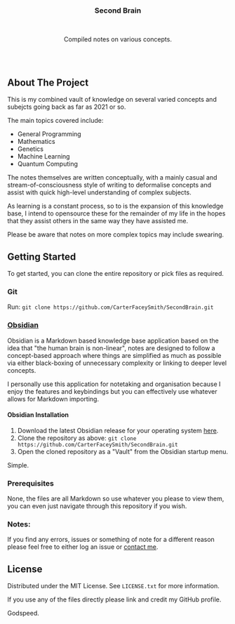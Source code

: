 <h3 align="center">Second Brain</h3>
<br>
<p align="center">Compiled notes on various concepts.</p>

<br></br>
## About The Project

This is my combined vault of knowledge on several varied concepts and subejcts going back as far as 2021 or so.

The main topics covered include:
- General Programming
- Mathematics
- Genetics
- Machine Learning
- Quantum Computing

The notes themselves are written conceptually, with a mainly casual and stream-of-consciousness style of writing to deformalise concepts and assist with quick high-level understanding of complex subjects.

As learning is a constant process, so to is the expansion of this knowledge base, I intend to opensource these for the remainder of my life in the hopes that they assist others in the same way they have assisted me.

Please be aware that notes on more complex topics may include swearing.
<br>
## Getting Started

To get started, you can clone the entire repository or pick files as required.

### Git

Run:  `git clone https://github.com/CarterFaceySmith/SecondBrain.git`

### [Obsidian](https://obsidian.md/)

Obsidian is a Markdown based knowledge base application based on the idea that "the human brain is non-linear", notes are designed to follow a concept-based approach where things are simplified as much as possible via either black-boxing of unnecessary complexity or linking to deeper level concepts.

I personally use this application for notetaking and organisation because I enjoy the features and keybindings but you can effectively use whatever allows for Markdown importing.

#### Obsidian Installation

1. Download the latest Obsidian release for your operating system [here](https://obsidian.md/).
2. Clone the repository as above: `git clone https://github.com/CarterFaceySmith/SecondBrain.git`
3. Open the cloned repository as a "Vault" from the Obsidian startup menu.

Simple.

### Prerequisites

None, the files are all Markdown so use whatever you please to view them, you can even just navigate through this repository if you wish.

### Notes:

If you find any errors, issues or something of note for a different reason please feel free to either log an issue or [contact me](mailto:carterfaceysmith@gmail.com).
<br>
## License

Distributed under the MIT License. See `LICENSE.txt` for more information.

If you use any of the files directly please link and credit my GitHub profile.

Godspeed.

